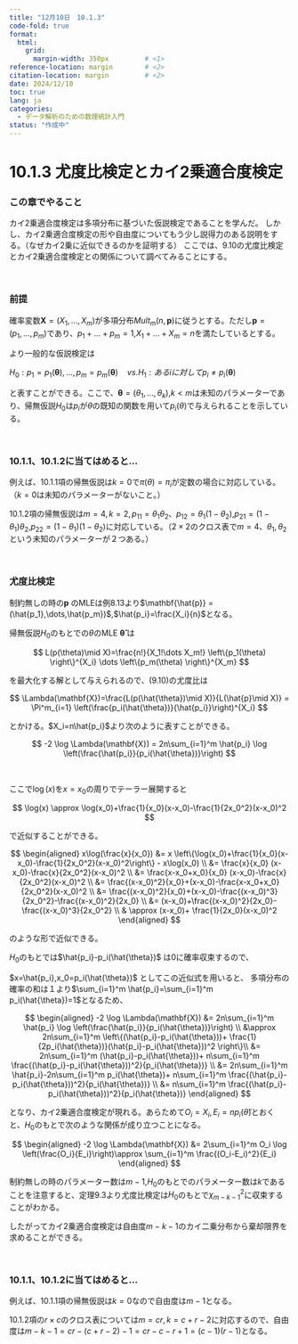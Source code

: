 ```yaml
---
title: "12月10日　10.1.3"
code-fold: true
format:
  html:
    grid:
      margin-width: 350px         # <1>
reference-location: margin        # <2>
citation-location: margin         # <2>
date: 2024/12/10
toc: true
lang: ja
categories:
  - データ解析のための数理統計入門
status: "作成中"
---
```


# 10.1.3 尤度比検定とカイ2乗適合度検定

### この章でやること

カイ2乗適合度検定は多項分布に基づいた仮説検定であることを学んだ。
しかし、カイ2乗適合度検定の形や自由度についてもう少し説得力のある説明をする。（なぜカイ2乗に近似できるのかを証明する）
ここでは、9.10の尤度比検定とカイ2乗適合度検定との関係について調べてみることにする。


<br />

### 前提

確率変数$\mathbf{X}=(X_1,\dots,X_m)$が多項分布$Mult_m(n,\mathbf{p})$に従うとする。ただし$\mathbf{p}=(p_1,\dots,p_m)$であり、$p_1+\dots+p_m=1$,$X_1+\dots+X_m=n$を満たしているとする。

より一般的な仮説検定は

$H_0:p_1=p_1(\mathbf{\theta}),\dots,p_m=p_m(\mathbf{\theta}) \quad vs. H_1:あるiに対してp_i \neq p_i(\mathbf{\theta})$


と表すことができる。ここで、$\mathbf{\theta} =(\theta_1, \dots, \theta_k)$,$k < m$は未知のパラメーターであり、帰無仮説$H_0$は$p_i$が$\theta$の既知の関数を用いて$p_i(\theta)$で与えられることを示している。

<br />

### 10.1.1、10.1.2に当てはめると...


例えば、10.1.1項の帰無仮説は$k=0$で$\pi(\theta)=\pi_i$が定数の場合に対応している。（$k=0$は未知のパラメーターがないこと。）

10.1.2項の帰無仮説は$m=4,k=2,p_{11}=\theta_1\theta_2$、$p_{12}=\theta_1(1-\theta_2)$,$p_{21}=(1-\theta_1)\theta_2$,$p_{22}=(1-\theta_1)(1-\theta_2)$に対応している。（$2 \times 2$のクロス表で$m=4$、$\theta_1,\theta_2$という未知のパラメーターが２つある。）

<br />


### 尤度比検定

制約無しの時の$\mathbf{p}$ のMLEは例8.13より$\mathbf{\hat{p}} =(\hat{p_1},\dots,\hat{p_m})$,$\hat{p_i}=\frac{X_i}{n}$となる。




帰無仮説$H_0$のもとでの$\theta$のMLE $\mathbf{\hat{\theta}}$ は

$$
L(p(\theta)\mid X)=\frac{n!}{X_1!\dots X_m!} \left\{p_1(\theta) \right\}^{X_i} \dots \left\{p_m(\theta) \right\}^{X_m}
$$


を最大化する解として与えられるので、(9.10)の尤度比は


$$
\Lambda(\mathbf{X})=\frac{L(p(\hat{\theta})\mid X)}{L(\hat{p}\mid X)} = \Pi^m_{i=1} \left(\frac{p_i(\hat{\theta})}{\hat{p_i}}\right)^{X_i}
$$

とかける。$X_i=n\hat{p_i}$より次のように表すことができる。

$$
-2 \log \Lambda(\mathbf{X}) = 2n\sum_{i=1}^m \hat{p_i} \log \left(\frac{\hat{p_i}}{p_i(\hat{\theta})}\right)
$$


<br />

ここで$\log(x)$を$x=x_0$の周りでテーラー展開すると

$$
\log(x) \approx \log(x_0)+\frac{1}{x_0}(x-x_0)-\frac{1}{2x_0^2}(x-x_0)^2
$$

で近似することができる。

$$
\begin{aligned}
  x\log(\frac{x}{x_0}) &= x \left\{\log(x_0)+\frac{1}{x_0}(x-x_0)-\frac{1}{2x_0^2}(x-x_0)^2\right\} - x\log(x_0) \\
  &= \frac{x}{x_0} (x-x_0)-\frac{x}{2x_0^2}(x-x_0)^2 \\
  &= \frac{x-x_0+x_0}{x_0} (x-x_0)-\frac{x}{2x_0^2}(x-x_0)^2 \\
  &= \frac{(x-x_0)^2}{x_0}+(x-x_0)-\frac{x-x_0+x_0}{2x_0^2}(x-x_0)^2 \\
  &= \frac{(x-x_0)^2}{x_0}+(x-x_0)-\frac{(x-x_0)^3}{2x_0^2}-\frac{(x-x_0)^2}{2x_0} \\
  &= (x-x_0)+\frac{(x-x_0)^2}{2x_0}-\frac{(x-x_0)^3}{2x_0^2} \\
  & \approx (x-x_0)+ \frac{1}{2x_0}(x-x_0)^2
\end{aligned}
$$

のような形で近似できる。


$H_0$のもとでは$\hat{p_i}-p_i(\hat{\theta})$ は0に確率収束するので、

$x=\hat{p_i},x_0=p_i(\hat{\theta})$ としてこの近似式を用いると、
多項分布の確率の和は１より$\sum_{i=1}^m \hat{p_i}=\sum_{i=1}^m p_i(\hat{\theta})=1$となるため、


$$
\begin{aligned}
  -2 \log \Lambda(\mathbf{X}) &= 2n\sum_{i=1}^m \hat{p_i} \log \left(\frac{\hat{p_i}}{p_i(\hat{\theta})}\right) \\
  &\approx 2n\sum_{i=1}^m \left\{(\hat{p_i}-p_i(\hat{\theta}))+ \frac{1}{2p_i(\hat{\theta})}(\hat{p_i}-p_i(\hat{\theta}))^2 \right\}\\
  &= 2n\sum_{i=1}^m (\hat{p_i}-p_i(\hat{\theta}))+ n\sum_{i=1}^m \frac{(\hat{p_i}-p_i(\hat{\theta}))^2}{p_i(\hat{\theta})} \\
  &= 2n\sum_{i=1}^m \hat{p_i}-2n\sum_{i=1}^m  p_i(\hat{\theta})+ n\sum_{i=1}^m \frac{(\hat{p_i}-p_i(\hat{\theta}))^2}{p_i(\hat{\theta})} \\
  &= n\sum_{i=1}^m \frac{(\hat{p_i}-p_i(\hat{\theta}))^2}{p_i(\hat{\theta})}
\end{aligned}
$$


となり、カイ2乗適合度検定が現れる。あらためて$O_i=X_i, E_i=np_i(\hat{\theta})$とおくと、$H_0$のもとで次のような関係が成り立つことになる。





$$
\begin{aligned}
  -2 \log \Lambda(\mathbf{X}) &= 2\sum_{i=1}^m O_i \log \left(\frac{O_i}{E_i}\right)\approx  \sum_{i=1}^m  \frac{(O_i-E_i)^2}{E_i}
\end{aligned}
$$


制約無しの時のパラメーター数は$m-1$,$H_0$のもとでのパラメーター数は$k$であることを注意すると、定理9.3より尤度比検定は$H_0$のもとで$\chi^2_{m-k-1}$に収束することがわかる。

したがってカイ2乗適合度検定は自由度$m-k-1$のカイ二乗分布から棄却限界を求めることができる。

<br />

### 10.1.1、10.1.2に当てはめると...


例えば、10.1.1項の帰無仮説は$k=0$なので自由度は$m-1$となる。

10.1.2項の$r\times c$のクロス表については$m=cr,k=c+r-2$に対応するので、自由度は$m-k-1=cr-(c+r-2)-1=cr-c-r+1=(c-1)(r-1)$となる。


